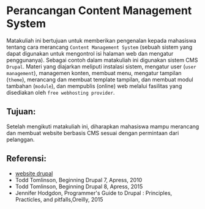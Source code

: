 # Perancangan Content Management System

Matakuliah ini bertujuan untuk memberikan pengenalan kepada mahasiswa tentang cara merancang ` Content Management System ` (sebuah sistem yang dapat digunakan untuk mengontrol isi halaman web dan mengatur penggunanya). Sebagai contoh dalam matakuliah ini digunakan sistem CMS `Drupal`. Materi yang diajarkan meliputi instalasi sistem, mengatur user (`user management`), managemen konten, membuat menu, mengatur tampilan (`theme`), merancang dan membuat template tampilan, dan  membuat modul tambahan (`module`), dan mempublis (online) web melalui fasilitas yang disediakan oleh `free webhosting provider`.

## Tujuan:

Setelah mengikuti matakuliah ini, diharapkan mahasiswa mampu merancang dan membuat website berbasis CMS sesuai dengan permintaan dari pelanggan.

## Referensi:

* [website drupal](http://www.drupal.org)
* Todd Tomlinson, Beginning Drupal 7, Apress, 2010
* Todd Tomlinson, Beginning Drupal 8, Apress, 2015
* Jennifer Hodgdon, Programmer's Guide to Drupal : Principles, Practicles, and pitfalls,Oreilly, 2015



